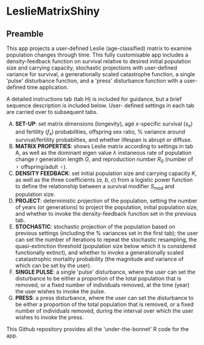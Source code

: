 # LeslieMatrixShiny

## Preamble
This app projects a user-defined Leslie (age-classified) matrix to examine population changes through time. This fully customisable app includes a density-feedback function on survival relative to desired initial population size and carrying capacity, stochastic projections with user-defined variance for survival, a generationally scaled catastrophe function, a single 'pulse' disturbance function, and a 'press' disturbance function with a user-defined time application.

A detailed instructions tab (tab H) is included for guidance, but a brief sequence description is included below. User- defined settings in each tab are carried over to subsequent tabs.

<ol type="A">
  <li><strong>SET-UP</strong>: set matrix dimensions (longevity), age <em>x</em>-specific survival (<em>s</em><sub>x</sub>) and fertility (<em>f</em><sub>x</sub>) probabilities, offspring sex ratio, % variance around survival/fertility probabilties, and whether lifespan is abrupt or diffuse.</li>

<li><strong>MATRIX PROPERTIES</strong>: shows Leslie matrix according to settings in tab A, as well as the dominant eigen value <em>λ</em> instaneous rate of population change <em>r</em> generation length <em>G</em>, and reproduction number <em>R</em><sub>0</sub> (number of ♀ offspring/adult ♀).</li>

<li><strong>DENSITY FEEDBACK</strong>: set initial population size and carrying capacity <em>K</em>, as well as the three coefficients (<em>a</em>, <em>b</em>, <em>c</em>) from a logistic power function to define the relationship between a survival modifier <em>S</em><sub>mod</sub> and population size.</li>

<li><strong>PROJECT</strong>: deterministic projection of the population, setting the number of years (or generations) to project the population, initial population size, and whether to invoke the density-feedback function set in the previous tab.</li>

<li><strong>STOCHASTIC</strong>: stochastic projection of the population based on previous settings (including the % variances set in the first tab); the user can set the number of iterations to repeat the stochastic resampling, the quasi-extinction threshold (population size below which it is considered functionally extinct), and whether to invoke a generationally scaled catatastrophic mortality probability (the magnitude and variance of which can be set by the user).</li>

<li><strong>SINGLE PULSE</strong>: a single 'pulse' disturbance, where the user can set the disturbance to be either a proportion of the total population that is removed, or a fixed number of individuals removed, at the time (year) the user wishes to invoke the pulse.</li>

<li><strong>PRESS</strong>: a press disturbance, where the user can set the disturbance to be either a proportion of the total population that is removed, or a fixed number of individuals removed, during the interval over which the user wishes to invoke the press.</li></ol>

This  Github repository provides all the 'under-the-bonnet' R code for the app.
